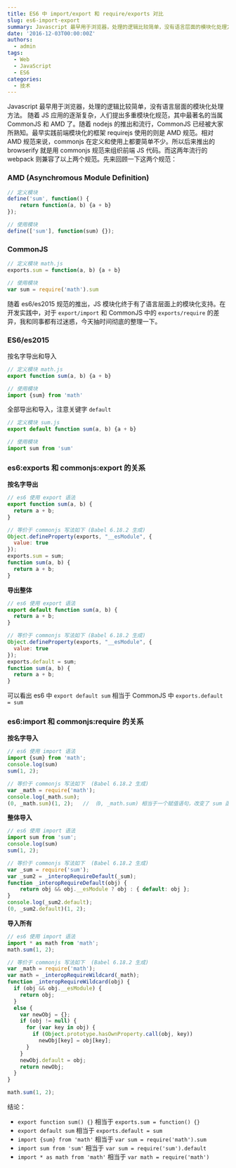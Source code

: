 ```yaml
---
title: ES6 中 import/export 和 require/exports 对比 
slug: es6-import-export
summary: Javascript 最早用于浏览器，处理的逻辑比较简单，没有语言层面的模块化处理方法。 随着 JS 应用的逐渐复杂，人们提出多重模块化规范，其中最著名的当属 CommonJS 和 AMD 了。
date: '2016-12-03T00:00:00Z'
authors:
  - admin
tags:
  - Web
  - JavaScript
  - ES6
categories:
  - 技术
---
```


Javascript 最早用于浏览器，处理的逻辑比较简单，没有语言层面的模块化处理方法。 随着 JS 应用的逐渐复杂，人们提出多重模块化规范，其中最著名的当属 CommonJS 和 AMD 了。随着 nodejs 的推出和流行，CommonJS 已经被大家所熟知。最早实践前端模块化的框架 requirejs 使用的则是 AMD 规范。相对 AMD 规范来说，commonjs 在定义和使用上都要简单不少。所以后来推出的 browserify 就是用 commonjs 规范来组织前端 JS 代码。而这两年流行的 webpack 则兼容了以上两个规范。先来回顾一下这两个规范：

### AMD (Asynchromous Module Definition)

```javascript
// 定义模块
define('sum', function() {
    return function(a, b) {a + b}
});

// 使用模块
define(['sum'], function(sum) {});
```

<!-- more -->

### CommonJS

```javascript
// 定义模块 math.js
exports.sum = function(a, b) {a + b}

// 使用模块
var sum = require('math').sum
```

随着 es6/es2015 规范的推出，JS 模块化终于有了语言层面上的模块化支持。在开发实践中，对于 `export/import` 和 CommonJS 中的 `exports/require` 的差异，我和同事都有过迷惑，今天抽时间彻底的整理一下。

### ES6/es2015

按名字导出和导入

```javascript
// 定义模块 math.js
export function sum(a, b) {a + b}

// 使用模块
import {sum} from 'math'
```

全部导出和导入，注意关键字 `default`

```javascript
// 定义模块 sum.js
export default function sum(a, b) {a + b}

// 使用模块
import sum from 'sum'
```

### es6:exports 和 commonjs:export 的关系

**按名字导出**

```javascript
// es6 使用 export 语法
export function sum(a, b) {
  return a + b;
}

// 等价于 commonjs 写法如下 (Babel 6.18.2 生成)
Object.defineProperty(exports, "__esModule", {
  value: true
});
exports.sum = sum;
function sum(a, b) {
  return a + b;
}
```

**导出整体**

```javascript
// es6 使用 export 语法
export default function sum(a, b) {
  return a + b;
}

// 等价于 commonjs 写法如下 (Babel 6.18.2 生成)
Object.defineProperty(exports, "__esModule", {
  value: true
});
exports.default = sum;
function sum(a, b) {
  return a + b;
}
```

可以看出 es6 中 `export default sum` 相当于 CommonJS 中 `exports.default = sum`

### es6:import 和 commonjs:require 的关系

**按名字导入**

```javascript
// es6 使用 import 语法
import {sum} from 'math';
console.log(sum)
sum(1, 2);

// 等价于 commonjs 写法如下  (Babel 6.18.2 生成)
var _math = require('math');
console.log(_math.sum);
(0, _math.sum)(1, 2);   // （0, _math.sum) 相当于一个赋值语句，改变了 sum 函数 this 指向
```

**整体导入**

```javascript
// es6 使用 import 语法
import sum from 'sum';
console.log(sum)
sum(1, 2);

// 等价于 commonjs 写法如下  (Babel 6.18.2 生成)
var _sum = require('sum');
var _sum2 = _interopRequireDefault(_sum);
function _interopRequireDefault(obj) {
    return obj && obj.__esModule ? obj : { default: obj }; 
}
console.log(_sum2.default);
(0, _sum2.default)(1, 2);
```

**导入所有**

```javascript
// es6 使用 import 语法
import * as math from 'math';
math.sum(1, 2);

// 等价于 commonjs 写法如下  (Babel 6.18.2 生成)
var _math = require('math');
var math = _interopRequireWildcard(_math);
function _interopRequireWildcard(obj) { 
  if (obj && obj.__esModule) { 
    return obj; 
  } 
  else { 
    var newObj = {}; 
    if (obj != null) { 
      for (var key in obj) { 
        if (Object.prototype.hasOwnProperty.call(obj, key)) 
          newObj[key] = obj[key]; 
      } 
    } 
    newObj.default = obj; 
    return newObj; 
  } 
}

math.sum(1, 2);
```

结论：

* `export function sum() {}` 相当于 `exports.sum = function() {}`
* `export default sum` 相当于 `exports.default = sum`
* `import {sum} from 'math'` 相当于 `var sum = require('math').sum`
* `import sum from 'sum'` 相当于 `var sum = require('sum').default`
* `import * as math from 'math'` 相当于 `var math = require('math')`
